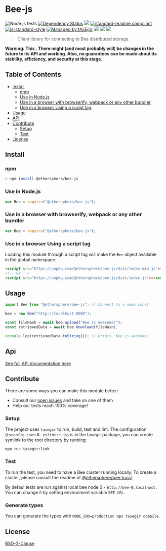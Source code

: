 # Bee-js

![Node.js tests](https://github.com/ethersphere/bee-js/workflows/Node.js%20tests/badge.svg?branch=master)
[![Dependency Status](https://david-dm.org/ethersphere/bee-js.svg?style=flat-square)](https://david-dm.org/ethersphere/bee-js)
[![](https://img.shields.io/badge/made%20by-Swarm-blue.svg?style=flat-square)](https://swarm.ethereum.org/)
[![standard-readme compliant](https://img.shields.io/badge/standard--readme-OK-brightgreen.svg?style=flat-square)](https://github.com/RichardLitt/standard-readme)
[![js-standard-style](https://img.shields.io/badge/code%20style-standard-brightgreen.svg?style=flat-square)](https://github.com/feross/standard)
[![Managed by tAsEgir](https://img.shields.io/badge/%20managed%20by-tasegir-brightgreen?style=flat-square)](https://github.com/auhau/tasegir)
![](https://img.shields.io/badge/npm-%3E%3D6.0.0-orange.svg?style=flat-square)
![](https://img.shields.io/badge/Node.js-%3E%3D10.0.0-orange.svg?style=flat-square)
![](https://img.shields.io/badge/runs%20in-browser%20%7C%20node%20%7C%20webworker%20%7C%20electron-orange)

> Client library for connecting to Bee distributed storage

**Warning: This . There might (and most probably will) be changes in the future to its API and working. Also, no guarantees can be made about its stability, efficiency, and security at this stage.**

## Table of Contents

- [Install](#install)
  - [npm](#npm)
  - [Use in Node.js](#use-in-nodejs)
  - [Use in a browser with browserify, webpack or any other bundler](#use-in-a-browser-with-browserify-webpack-or-any-other-bundler)
  - [Use in a browser Using a script tag](#use-in-a-browser-using-a-script-tag)
- [Usage](#usage)
- [API](#api)
- [Contribute](#contribute)
  - [Setup](#setup)
  - [Test](#test)
- [License](#license)

## Install

### npm

```sh
> npm install @ethersphere/bee-js
```

### Use in Node.js

```js
var Bee = require("@ethersphere/bee-js");
```

### Use in a browser with browserify, webpack or any other bundler

```js
var Bee = require("@ethersphere/bee-js");
```

### Use in a browser Using a script tag

Loading this module through a script tag will make the `Bee` object available in the global namespace.

```html
<script src="https://unpkg.com/@ethersphere/bee-js/dist/index.min.js"></script>
<!-- OR -->
<script src="https://unpkg.com/@ethersphere/bee-js/dist/index.js"></script>
```

## Usage

```js
import Bee from "@ethersphere/bee-js"; // Connect to a node const

bee = new Bee("http://localhost:8080");

const fileHash = await bee.upload("Bee is awesome!");
const retrievedData = await bee.download(fileHash);

console.log(retrievedData.toString()); // prints 'Bee is awesome!'
```

## Api

[See full API documentation here](./docs/README.md)

## Contribute

There are some ways you can make this module better:

- Consult our [open issues](https://github.com/rsksmart/rif-storage-js/issues) and take on one of them
- Help our tests reach 100% coverage!

### Setup

The project uses `tasegir` to run, build, test and lint. The configuration (`tsconfig.json` & `.eslintrc.js`) is in the tasegir package, you can create symlink to the root directory by running:

```sh
npm run tasegir:link
```

### Test

To run the test, you need to have a Bee cluster running locally. To create a cluster, please consult the readme of [@ethersphere/bee-local](https://github.com/ethersphere/bee-local).

By defaul tests are run against local bee node 0 - `http://bee-0.localhost`. You can change it by setting environment variable `BEE_URL`.

### Generate types

You can generate the types with `NODE_ENV=production npx tasegir compile`.

## License

[BSD-3-Clause](./LICENSE)
